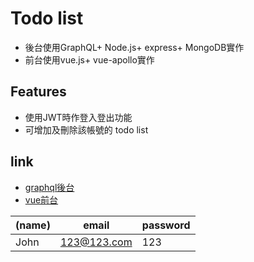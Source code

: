 
# Todo list 
- 後台使用GraphQL+ Node.js+ express+ MongoDB實作
- 前台使用vue.js+ vue-apollo實作
## Features

- 使用JWT時作登入登出功能
- 可增加及刪除該帳號的 todo list

## link
- [graphql後台](https://gql-todo123.herokuapp.com/graphql)
- [vue前台](https://gql-todo-front.herokuapp.com/)

|(name) | email              | password | 
| ------| -------------------| ---------| 
| John | 123@123.com  | 123|



